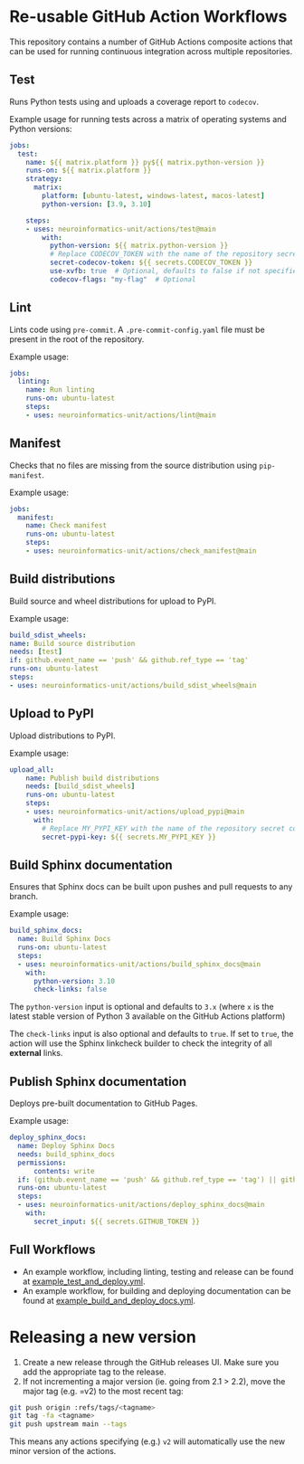 # Re-usable GitHub Action Workflows

This repository contains a number of GitHub Actions composite actions that
can be used for running continuous integration across multiple repositories.

## Test
Runs Python tests using and uploads a coverage report to `codecov`.

Example usage for running tests across a matrix of operating systems and
Python versions:

```yaml
jobs:
  test:
    name: ${{ matrix.platform }} py${{ matrix.python-version }}
    runs-on: ${{ matrix.platform }}
    strategy:
      matrix:
        platform: [ubuntu-latest, windows-latest, macos-latest]
        python-version: [3.9, 3.10]

    steps:
    - uses: neuroinformatics-unit/actions/test@main
        with:
          python-version: ${{ matrix.python-version }}
          # Replace CODECOV_TOKEN with the name of the repository secret containing the upload token from codecov.io
          secret-codecov-token: ${{ secrets.CODECOV_TOKEN }}
          use-xvfb: true  # Optional, defaults to false if not specified
          codecov-flags: "my-flag"  # Optional
```

## Lint
Lints code using `pre-commit`. A `.pre-commit-config.yaml` file must be present
in the root of the repository.

Example usage:

```yaml
jobs:
  linting:
    name: Run linting
    runs-on: ubuntu-latest
    steps:
    - uses: neuroinformatics-unit/actions/lint@main
```

## Manifest
Checks that no files are missing from the source distribution using
`pip-manifest`.

Example usage:
```yaml
jobs:
  manifest:
    name: Check manifest
    runs-on: ubuntu-latest
    steps:
    - uses: neuroinformatics-unit/actions/check_manifest@main
```

## Build distributions
Build source and wheel distributions for upload to PyPI.

Example usage:
```yaml
build_sdist_wheels:
name: Build source distribution
needs: [test]
if: github.event_name == 'push' && github.ref_type == 'tag'
runs-on: ubuntu-latest
steps:
- uses: neuroinformatics-unit/actions/build_sdist_wheels@main
```

## Upload to PyPI
Upload distributions to PyPI.

Example usage:
```yaml
upload_all:
    name: Publish build distributions
    needs: [build_sdist_wheels]
    runs-on: ubuntu-latest
    steps:
    - uses: neuroinformatics-unit/actions/upload_pypi@main
      with:
        # Replace MY_PYPI_KEY with the name of the repository secret containing the PyPI API key
        secret-pypi-key: ${{ secrets.MY_PYPI_KEY }}
```

## Build Sphinx documentation
Ensures that Sphinx docs can be built upon pushes and pull requests to any branch.

Example usage:
```yaml
build_sphinx_docs:
  name: Build Sphinx Docs
  runs-on: ubuntu-latest
  steps:
  - uses: neuroinformatics-unit/actions/build_sphinx_docs@main
    with:
      python-version: 3.10
      check-links: false
```
The `python-version` input is optional and defaults to `3.x` (where `x` is the latest stable version of Python 3 available on the GitHub Actions platform)

The `check-links` input is also optional and defaults to `true`. If set to `true`, the action will use the Sphinx linkcheck builder to check the integrity of all **external** links.

## Publish Sphinx documentation
Deploys pre-built documentation to GitHub Pages.

Example usage:
```yaml
deploy_sphinx_docs:
  name: Deploy Sphinx Docs
  needs: build_sphinx_docs
  permissions:
      contents: write
  if: (github.event_name == 'push' && github.ref_type == 'tag') || github.event_name == 'workflow_dispatch'
  runs-on: ubuntu-latest
  steps:
  - uses: neuroinformatics-unit/actions/deploy_sphinx_docs@main
    with:
      secret_input: ${{ secrets.GITHUB_TOKEN }}
```

## Full Workflows
* An example workflow, including linting, testing and release can be found at [example_test_and_deploy.yml](./example_test_and_deploy.yml).
* An example workflow, for building and deploying documentation can be found at [example_build_and_deploy_docs.yml](./example_docs_build_and_deploy.yml).
# Releasing a new version

1. Create a new release through the GitHub releases UI. Make sure you add the appropriate tag to the release.
2. If not incrementing a major version (ie. going from 2.1 > 2.2), move the major tag (e.g. <tagname>=v2) to the most recent tag:

```bash
git push origin :refs/tags/<tagname>
git tag -fa <tagname>
git push upstream main --tags
```

This means any actions specifying (e.g.) `v2` will automatically use the new minor version of the actions.
